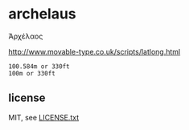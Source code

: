 
# archelaus

Ἀρχέλαος

http://www.movable-type.co.uk/scripts/latlong.html

```
100.584m or 330ft
100m or 330ft
```


## license

MIT, see [LICENSE.txt](LICENSE.txt)

